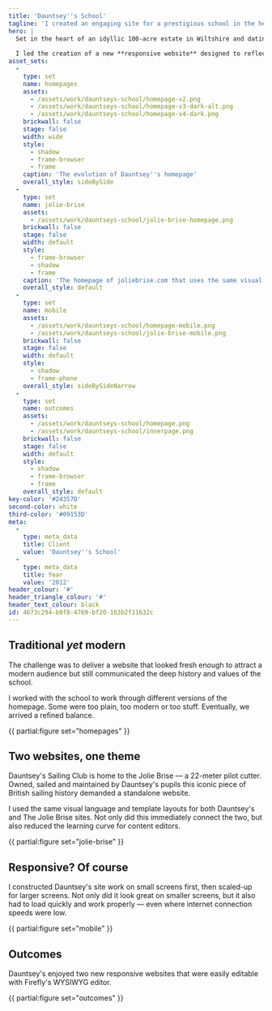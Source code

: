 ```yaml
---
title: 'Dauntsey''s School'
tagline: 'I created an engaging site for a prestigious school in the heart of Wiltshire'
hero: |
  Set in the heart of an idyllic 100-acre estate in Wiltshire and dating back to 1542; Dauntsey's is quintessentially British school. 
  
  I led the creation of a new **responsive website** designed to reflect the school's long heritage, academic excellence and welcoming atmosphere.
asset_sets:
  -
    type: set
    name: homepages
    assets:
      - /assets/work/dauntseys-school/homepage-v2.png
      - /assets/work/dauntseys-school/homepage-v3-dark-alt.png
      - /assets/work/dauntseys-school/homepage-v4-dark.png
    brickwall: false
    stage: false
    width: wide
    style:
      - shadow
      - frame-browser
      - frame
    caption: 'The evolution of Dauntsey''s homepage'
    overall_style: sideBySide
  -
    type: set
    name: jolie-brise
    assets:
      - /assets/work/dauntseys-school/jolie-brise-homepage.png
    brickwall: false
    stage: false
    width: default
    style:
      - frame-browser
      - shadow
      - frame
    caption: 'The homepage of joliebrise.com that uses the same visual template as Dauntsey''s with an updated colour-scheme.'
    overall_style: default
  -
    type: set
    name: mobile
    assets:
      - /assets/work/dauntseys-school/homepage-mobile.png
      - /assets/work/dauntseys-school/jolie-brise-mobile.png
    brickwall: false
    stage: false
    width: default
    style:
      - shadow
      - frame-phone
    overall_style: sideBySideNarrow
  -
    type: set
    name: outcomes
    assets:
      - /assets/work/dauntseys-school/homepage.png
      - /assets/work/dauntseys-school/innerpage.png
    brickwall: false
    stage: false
    width: default
    style:
      - shadow
      - frame-browser
      - frame
    overall_style: default
key-color: '#24357D'
second-color: white
third-color: '#09153D'
meta:
  -
    type: meta_data
    title: Client
    value: 'Dauntsey''s School'
  -
    type: meta_data
    title: Year
    value: '2012'
header_colour: '#'
header_triangle_colour: '#'
header_text_colour: black
id: 4673c294-b0f8-4769-bf20-163b2f11632c
---
```

## Traditional _yet_ modern

The challenge was to deliver a website that looked fresh enough to attract a modern audience but still communicated the deep history and values of the school. 

I worked with the school to work through different versions of the homepage. Some were too plain, too modern or too stuff. Eventually, we arrived a refined balance.

{{ partial:figure set="homepages" }}

## Two websites, one theme

Dauntsey's Sailing Club is home to the Jolie Brise — a 22-meter pilot cutter. Owned, sailed and maintained by Dauntsey's pupils this iconic piece of British sailing history demanded a standalone website.

I used the same visual language and template layouts for both Dauntsey's and The Jolie Brise sites. Not only did this immediately connect the two, but also reduced the learning curve for content editors.

{{ partial:figure set="jolie-brise" }}

## Responsive? Of course

I constructed Dauntsey's site work on small screens first, then scaled-up for larger screens. Not only did it look great on smaller screens, but it also had to load quickly and work properly — even where internet connection speeds were low.

{{ partial:figure set="mobile" }}

## Outcomes

Dauntsey's enjoyed two new responsive websites that were easily editable with Firefly's WYSIWYG editor.

{{ partial:figure set="outcomes" }}